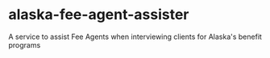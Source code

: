 # alaska-fee-agent-assister
A service to assist Fee Agents when interviewing clients for Alaska's benefit programs
